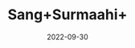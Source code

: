 ---
title: 'Sang+Surmaahi+'
date: '2022-09-30' 
metatag: '' 
inventory: '0' 
draft: false 
# meta description 
shortDescripton: ''
description: 'stone'
longdescription: ''
featured: True
# product Price
price: '80.0'
# Product Short Description
productID: '90EDD526-EE23-ED11-9968-005056B3A416'
type: 'products'
category: 'stone' 
thumnailproduct: 'https://eraconnect.blob.core.windows.net/product-images/aminsaddiquidawakhana/90EDD526-EE23-ED11-9968-005056B3A416.webp' 
images:
  - image: 'https://eraconnect.blob.core.windows.net/product-images/aminsaddiquidawakhana/90EDD526-EE23-ED11-9968-005056B3A416.webp'  
Variants:
---